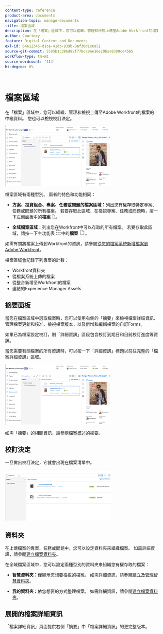 ```yaml
---
content-type: reference
product-area: documents
navigation-topic: manage-documents
title: 檔案區域
description: 在「檔案」區域中，您可以組織、管理和檢視上傳至Adobe Workfront的檔案的中繼資料。 您也可以檢視校訂決定。
author: Courtney
feature: Digital Content and Documents
exl-id: 64612345-d1ce-41db-939b-3af30d1c6a51
source-git-commit: 5595b1c286d82f77bca9ee16e20bae8380ce45b5
workflow-type: tm+mt
source-wordcount: '414'
ht-degree: 0%

---
```


# 檔案區域

在「檔案」區域中，您可以組織、管理和檢視上傳至Adobe Workfront的檔案的中繼資料。 您也可以檢視校訂決定。

![檔案區域](assets/documents-area-v2-350x199.png)

檔案區域有兩種型別。 兩者的特色和功能相同：

* **方案、投資組合、專案、任務或問題的檔案區域：**&#x200B;列出您有權存取特定專案、任務或問題的所有檔案。 若要存取此區域，在檢視專案、任務或問題時，按一下左側面板中的&#x200B;**檔案** ![檔案圖示](assets/document-icon-12x14.png)。

* **全域檔案區域：**&#x200B;列出您在Workfront中可以存取的所有檔案。 若要存取此區域，請按一下主功能表![主功能表圖示](assets/main-menu-icon.png)中的&#x200B;**檔案** ![檔案圖示](assets/document-icon.png)。

如需有關將檔案上傳到Workfront的資訊，請參閱[從您的檔案系統新增檔案到Adobe Workfront](../../documents/adding-documents-to-workfront/add-documents-from-file-system.md)。


檔案區域會記錄下列專案的計數：

* Workfront資料夾
* 從檔案系統上傳的檔案
* 從整合新增至Workfront的檔案
* 連結的Experience Manager Assets

## 摘要面板

當您在檔案區域中選取檔案時，您可以使用右側的「摘要」來檢視檔案詳細資訊、管理檔案更新和核准、檢視檔案版本，以及新增和編輯檔案的自訂Forms。

如果已為檔案設定校訂，則「詳細資訊」區段包含校訂到期日和目前校訂進度等資訊。

當您需要有關檔案的所有資訊時，可以按一下「詳細資訊」標題以前往完整的「檔案詳細資訊」區域。

![檔案區域](assets/documents-area-v2-350x199.png)

如需「摘要」的相關資訊，請參閱[檔案概述](../../documents/managing-documents/summary-for-documents.md)的摘要。

## 校訂決定

一旦做出校訂決定，它就會出現在檔案清單中。

![檔案清單中的校訂決定](assets/proof-decision---doc-list-350x168.png)

## 資料夾

在上傳檔案的專案、任務或問題中，您可以設定資料夾來組織檔案。 如需詳細資訊，請參閱[建立檔案資料夾](../../documents/organizing-documents/create-documents-folder.md)。

在全域檔案區域中，您可以設定兩種型別的資料夾來組織您有權存取的檔案：

* **智慧資料夾：**&#x200B;僅顯示您想要檢視的檔案。 如需詳細資訊，請參閱[建立及管理智慧資料夾](../../documents/organizing-documents/create-manage-smart-folders.md)。

* **我的資料夾：**&#x200B;依您想要的方式整理檔案。 如需詳細資訊，請參閱[建立檔案資料夾](../../documents/organizing-documents/create-documents-folder.md)。

## 展開的檔案詳細資訊

「檔案詳細資訊」頁面提供右側「摘要」中「檔案詳細資訊」的更完整版本。
